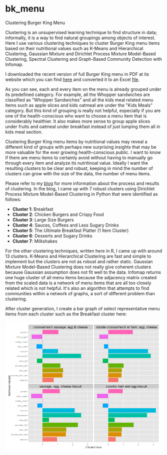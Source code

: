 # bk_menu
Clustering Burger King Menu

Clustering is an unsupervised learning technique to find structure in data; informally, it is a way to find natural groupings among objects of interest. Here I use various clustering techniques to cluster Burger King menu items based on their nutritional values such as K-Means and Hierarchical Clustering, Gaussian Mixture and Dirichlet Process Mixture Model-Based Clustering, Spectral Clustering and Graph-Based Community Detection with Infomap.

I downloaded the recent version of full Burger King menu in PDF at its website which you can find [here](img/bk_nutrition.pdf) and converted it to an Excel [file](data/bk_nutrition.csv).

As you can see, each and every item on the menu is already grouped under its predefined category. For example, all the Whopper sandwiches are classified as "Whopper Sandwiches" and all the kids meal related menu items such as apple slices and kids oatmeal are under the "Kids Meals" category. But this kind of grouping is really not helpful, especially if you are one of the health-conscious who want to choose a menu item that is considerably healthier. It also makes more sense to group apple slices under fruits and oatmeal under breakfast instead of just lumping them all in kids meal section. 

Clustering Burger King menu items by nutritional values may reveal a different kind of groups with perhaps new surprising insights that may be more valuable for the ever growing health-conscious public. I want to know if there are menu items to certainly avoid without having to manually go through every item and analyze its nutritinoal value. Ideally I want the resulting clusters to be clear and robust, keeping in mind the number of clusters can grow with the size of the data, the number of menu items.

Please refer to my [blog](http://www.thedatalogical.com) for more information about the process and results of clustering. In the blog, I came up with 7 robust clusters using Dirichlet Process Mixture Model-Based Clustering in Python that were identified as follows:

* **Cluster 1**: Breakfast
* **Cluster 2**: Chicken Burgers and Crispy Food
* **Cluster 3**: Large Size Burgers
* **Cluster 4**: Sauces, Coffees and Less Sugary Drinks
* **Cluster 5**: The Ultimate Breakfast Platter (1 Item Cluster)
* **Cluster 6**: Desserts and Sugary Drinks
* **Cluster 7**: Milkshakes

For the other clustering techniques, written here in R, I came up with around 13 clusters. K-Means and Hierarchical Clustering are fast and simple to implement but the clusters are not as robust and rather static. Gaussian Mixture Model-Based Clustering does not really give coherent clusters because Gaussian assumption does not fit well to the data. Infomap returns one huge cluster of all menu items because the adjacency matrix created from the scaled data is a network of menu items that are all too closely related which is not helpful. It's also an algorithm that attempts to find communities within a network of graphs, a sort of different problem than clustering.

After cluster generation, I create a bar graph of select representative menu items from each cluster such as the Breakfast cluster here:

![ScreenShot](/img/sample_ggplot.png)
